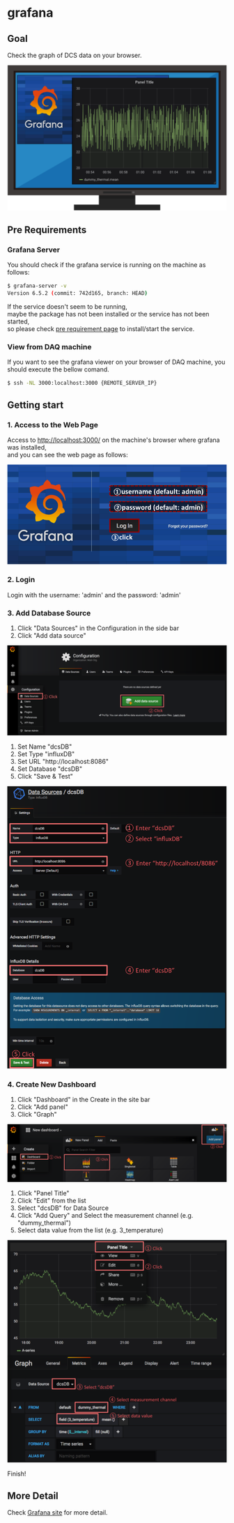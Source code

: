 # grafana

## Goal

Check the graph of DCS data on your browser.

![Grafana Goal](images/demo_grafana_goal.png)

## Pre Requirements

### Grafana Server

You should check if the grafana service is running on the machine as follows:

```bash
$ grafana-server -v
Version 6.5.2 (commit: 742d165, branch: HEAD)
```

If the service doesn't seem to be running,<br>
maybe the package has not been installed or the service has not been started, <br>
so please check [pre requirement page](requirements.md) to install/start the service.

<!-- ### DCS data

You should upload some dummy data into influxDB before checking the Grafana.<br>
Please check [influxDB page](database_demonstration_influxdb.md) to upload data.
-->

### View from DAQ machine
If you want to see the grafana viewer on your browser of DAQ machine, you should execute the bellow comand.
```bash
$ ssh -NL 3000:localhost:3000 {REMOTE_SERVER_IP} 
```
## Getting start

### 1. Access to the Web Page

Access to [http://localhost:3000/](http://localhost:3000/) on the machine's browser where grafana was installed,<br>
and you can see the web page as follows:

![grafana top](images/demo_grafana_top.png)

### 2. Login

Login with the username: 'admin' and the password: 'admin'

### 3. Add Database Source

1. Click "Data Sources" in the Configuration in the side bar
2. Click "Add data source"

![grafana add db source](images/demo_grafana_db_source_1.png)

1. Set Name "dcsDB"
2. Set Type "influxDB"
3. Set URL "http://localhost:8086"
4. Set Database "dcsDB"
5. Click "Save & Test"

![grafana add db source config](images/demo_grafana_db_source_2.png)

### 4. Create New Dashboard

1. Click "Dashboard" in the Create in the site bar
2. Click "Add panel"
3. Click "Graph"

![grafana add dashboard](images/demo_grafana_dashboard_1.png)

1. Click "Panel Title"
2. Click "Edit" from the list
3. Select "dcsDB" for Data Source
4. Click "Add Query" and Select the measurement channel (e.g. "dummy_thermal")
5. Select data value from the list (e.g. 3_temperature)

![grafana add dashboard](images/demo_grafana_dashboard_2.png)

Finish!

## More Detail

Check [Grafana site](https://grafana.com/docs/grafana/latest/guides/getting_started/) for more detail.
